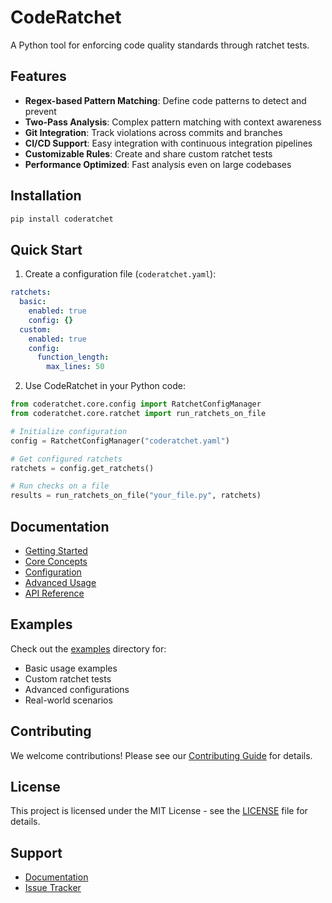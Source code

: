 # CodeRatchet

A Python tool for enforcing code quality standards through ratchet tests.

## Features

- **Regex-based Pattern Matching**: Define code patterns to detect and prevent
- **Two-Pass Analysis**: Complex pattern matching with context awareness
- **Git Integration**: Track violations across commits and branches
- **CI/CD Support**: Easy integration with continuous integration pipelines
- **Customizable Rules**: Create and share custom ratchet tests
- **Performance Optimized**: Fast analysis even on large codebases

## Installation

```bash
pip install coderatchet
```

## Quick Start

1. Create a configuration file (`coderatchet.yaml`):
```yaml
ratchets:
  basic:
    enabled: true
    config: {}
  custom:
    enabled: true
    config:
      function_length:
        max_lines: 50
```

2. Use CodeRatchet in your Python code:
```python
from coderatchet.core.config import RatchetConfigManager
from coderatchet.core.ratchet import run_ratchets_on_file

# Initialize configuration
config = RatchetConfigManager("coderatchet.yaml")

# Get configured ratchets
ratchets = config.get_ratchets()

# Run checks on a file
results = run_ratchets_on_file("your_file.py", ratchets)
```

## Documentation

- [Getting Started](docs/getting_started/quick_start.md)
- [Core Concepts](docs/core_concepts/ratchet_tests.md)
- [Configuration](docs/core_concepts/configuration.md)
- [Advanced Usage](docs/advanced/custom_ratchets.md)
- [API Reference](docs/api/core.md)

## Examples

Check out the [examples](coderatchet/examples) directory for:
- Basic usage examples
- Custom ratchet tests
- Advanced configurations
- Real-world scenarios

## Contributing

We welcome contributions! Please see our [Contributing Guide](CONTRIBUTING.md) for details.

## License

This project is licensed under the MIT License - see the [LICENSE](LICENSE) file for details.

## Support

- [Documentation](docs/)
- [Issue Tracker](https://github.com/yukuairoy/CodeRatchet/issues)
